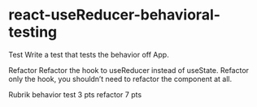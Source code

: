 # react-useReducer-behavioral-testing

Test
Write a test that tests the behavior off App.

Refactor
Refactor the hook to useReducer instead of useState. Refactor only the hook, you shouldn’t need to refactor the component at all.

Rubrik
behavior test 3 pts
refactor 7 pts